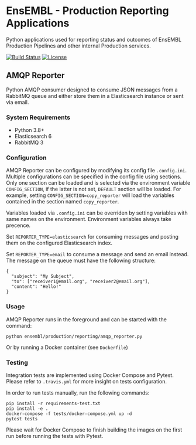 EnsEMBL - Production Reporting Applications
===========================================

Python applications used for reporting status and outcomes of EnsEMBL Production
Pipelines and other internal Production services.

[![Build Status](https://travis-ci.com/Ensembl/ensembl-prodinf-reporting.svg?token=5zKzvNKrmopKSdQGqBxH&branch=main)](https://travis-ci.com/Ensembl/ensembl-prodinf-reporting) [![License](https://img.shields.io/badge/license-Apache--2.0-blue)](https://github.com/Ensembl/ensembl-prodinf-reporting/blob/main/LICENSE)


AMQP Reporter
-------------

Python AMQP consumer designed to consume JSON messages from a RabbitMQ queue and
either store them in a Elasticsearch instance or sent via email.


### System Requirements

- Python 3.8+
- Elasticsearch 6
- RabbitMQ 3


### Configuration

AMQP Reporter can be configured by modifying its config file `.config.ini`.
Multiple configurations can be specified in the config file using sections.
Only one section can be loaded and is selected via the environment variable
`CONFIG_SECTION`, if the latter is not set, `DEFAULT` section will be loaded.
For example, setting `CONFIG_SECTION=copy_reporter` will load the variables
contained in the section named `copy_reporter`.

Variables loaded via `.config.ini` can be overriden by setting variables with
same names on the environment. Environment variables always take precence.

Set `REPORTER_TYPE=elasticsearch` for consuming messages and posting them on the
configured Elasticsearch index.

Set `REPORTER_TYPE=email` to consume a message and send an email instead. The
message on the queue must have the following structure:

```
{
  "subject": "My Subject",
  "to": ["receiver1@email.org", "receiver2@email.org"],
  "content": "Hello!"
}
```


### Usage

AMQP Reporter runs in the foreground and can be started with the command:

```
python ensembl/production/reporting/amqp_reporter.py
```
Or by running a Docker container (see `Dockerfile`)



### Testing

Integration tests are implemented using Docker Compose and Pytest. Please refer
to `.travis.yml` for more insight on tests configuration.

In order to run tests manually, run the following commands:
```
pip install -r requirements-test.txt
pip install -e .
docker-compose -f tests/docker-compose.yml up -d
pytest tests
```

Please wait for Docker Compose to finish building the images on the first run
before running the tests with Pytest.
